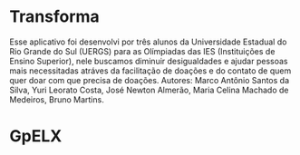 # Transforma

Esse aplicativo foi desenvolvi por três alunos da Universidade Estadual do Rio Grande do Sul (UERGS) para as Olímpiadas das IES (Instituições de Ensino Superior), nele buscamos diminuir desigualdades e ajudar pessoas mais necessitadas atráves da facilitação de doações e do contato de quem quer doar com que precisa de doações. Autores: Marco Antônio Santos da Silva, Yuri Leorato Costa, José Newton Almerão, Maria Celina Machado de Medeiros, Bruno Martins. 


# GpELX
